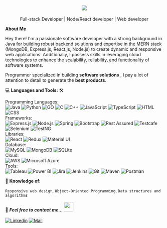 <h1 align="center">
  <a>
    <img src="https://readme-typing-svg.herokuapp.com/?lines=Hello,+There!+👋;This+is+Adwait+Changan...;Nice+to+meet+you!&center=true&size=25">
  </a>
</h1>

<p align='center'> Full-stack Developer | Node/React developer | Web developer</p>

**About Me**
<p align='left'>Hey there! I'm a passionate software developer with a strong background in Java for building robust backend solutions and expertise in the MERN stack (MongoDB, Express.js, React.js, Node.js) to create dynamic and responsive web applications. Additionally, I possess skills in leveraging cloud technologies to enhance the scalability, reliability, and functionality of software systems.</p>
Programmer specialized in building <strong>software solutions</strong> , I pay a lot of attention to detail to generate the <strong>best products</strong>. 
<p></p>

💻 **Languages and Tools:** 🛠️<br>

Programming Languages: <br>
![Java](https://img.shields.io/badge/-Java-black?style=flat-square&logo=java)
![Python](https://img.shields.io/badge/-Python-black?style=flat-square&logo=python)
![GO](https://img.shields.io/badge/-GO-black?style=flat-square&logo=go)
![C](https://img.shields.io/badge/-C-black?style=flat-square&logo=c)
![C++](https://img.shields.io/badge/-C++-black?style=flat-square&logo=c%2B%2B)
![JavaScript](https://img.shields.io/badge/-JavaScript-black?style=flat-square&logo=javascript)
![TypeScript](https://img.shields.io/badge/-TypeScript-black?style=flat-square&logo=typescript)
![HTML](https://img.shields.io/badge/-HTML-black?style=flat-square&logo=html5)
![CSS](https://img.shields.io/badge/-CSS-black?style=flat-square&logo=css3) <br>
Frameworks: <br>
![Express.js](https://img.shields.io/badge/-Express.js-black?style=flat-square&logo=express)
![Node.js](https://img.shields.io/badge/-Node.js-black?style=flat-square&logo=node.js)
![Spring](https://img.shields.io/badge/-Spring-black?style=flat-square&logo=spring)
![Bootstrap](https://img.shields.io/badge/-Bootstrap-black?style=flat-square&logo=bootstrap)
![Rest Assured](https://img.shields.io/badge/-Rest%20Assured-black?style=flat-square)
![Testcafe](https://img.shields.io/badge/-Testcafe-black?style=flat-square)
![Selenium](https://img.shields.io/badge/-Selenium-black?style=flat-square&logo=selenium)
![TestNG](https://img.shields.io/badge/-TestNG-black?style=flat-square) <br>
Libraries: <br>
![React](https://img.shields.io/badge/-React-black?style=flat-square&logo=react)
![Redux](https://img.shields.io/badge/-Redux-black?style=flat-square&logo=redux)
![Material UI](https://img.shields.io/badge/-Material%20UI-black?style=flat-square&logo=material-ui) <br>
Database: <br>
![MySQL](https://img.shields.io/badge/-MySQL-black?style=flat-square&logo=mysql)
![MongoDB](https://img.shields.io/badge/-MongoDB-black?style=flat-square&logo=mongodb)
![SQLite](https://img.shields.io/badge/-SQLite-black?style=flat-square&logo=sqlite) <br>
Cloud: <br>
![AWS](https://img.shields.io/badge/-AWS-black?style=flat-square&logo=amazon-aws)
![Microsoft Azure](https://img.shields.io/badge/-Microsoft%20Azure-black?style=flat-square&logo=microsoft-azure) <br>
Tools: <br>
![Tableau](https://img.shields.io/badge/-Tableau-black?style=flat-square&logo=tableau)
![Power BI](https://img.shields.io/badge/-Power%20BI-black?style=flat-square&logo=power-bi)
![Jira](https://img.shields.io/badge/-Jira-black?style=flat-square&logo=jira-software)
![Jenkins](https://img.shields.io/badge/-Jenkins-black?style=flat-square&logo=jenkins)
![Git](https://img.shields.io/badge/-Git-black?style=flat-square&logo=git)
![Maven](https://img.shields.io/badge/-Maven-black?style=flat-square&logo=apache-maven)
![Postman](https://img.shields.io/badge/-Postman-black?style=flat-square&logo=postman) <br>

🧐 **Knowledge of:**<br>

`Responsive web design`, `Object-Oriented Programming`, `Data structures and algorithms`

📝 ***Feel free to contact me...*** <img src="https://media.giphy.com/media/WUlplcMpOCEmTGBtBW/giphy.gif" width="30">
<br>
<br>
[![Linkedin](https://img.shields.io/badge/LinkedIn-Adwait%20Changan-blue?logo=Linkedin&logoColor=blue&labelColor=black)](https://www.linkedin.com/in/adwaitchangan/)
[![Mail](https://img.shields.io/badge/changan.a@northeastern.edu-blue?logo=Gmail&logoColor=blue&labelColor=black)](mailto:changan.a@northeastern.edu)
<br>
